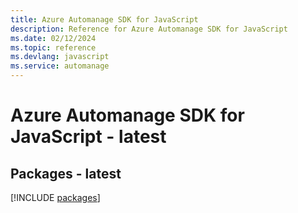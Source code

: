 ```yaml
---
title: Azure Automanage SDK for JavaScript
description: Reference for Azure Automanage SDK for JavaScript
ms.date: 02/12/2024
ms.topic: reference
ms.devlang: javascript
ms.service: automanage
---
```

# Azure Automanage SDK for JavaScript - latest
## Packages - latest
[!INCLUDE [packages](automanage-index.md)]